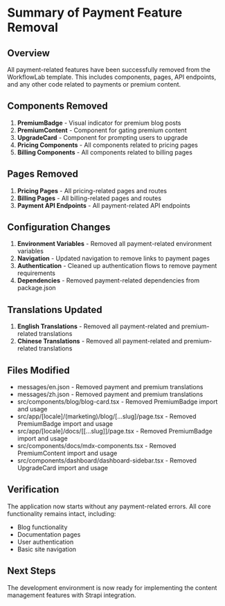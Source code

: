 # Summary of Payment Feature Removal

## Overview
All payment-related features have been successfully removed from the WorkflowLab template. This includes components, pages, API endpoints, and any other code related to payments or premium content.

## Components Removed
1. **PremiumBadge** - Visual indicator for premium blog posts
2. **PremiumContent** - Component for gating premium content
3. **UpgradeCard** - Component for prompting users to upgrade
4. **Pricing Components** - All components related to pricing pages
5. **Billing Components** - All components related to billing pages

## Pages Removed
1. **Pricing Pages** - All pricing-related pages and routes
2. **Billing Pages** - All billing-related pages and routes
3. **Payment API Endpoints** - All payment-related API endpoints

## Configuration Changes
1. **Environment Variables** - Removed all payment-related environment variables
2. **Navigation** - Updated navigation to remove links to payment pages
3. **Authentication** - Cleaned up authentication flows to remove payment requirements
4. **Dependencies** - Removed payment-related dependencies from package.json

## Translations Updated
1. **English Translations** - Removed all payment-related and premium-related translations
2. **Chinese Translations** - Removed all payment-related and premium-related translations

## Files Modified
- messages/en.json - Removed payment and premium translations
- messages/zh.json - Removed payment and premium translations
- src/components/blog/blog-card.tsx - Removed PremiumBadge import and usage
- src/app/[locale]/(marketing)/blog/[...slug]/page.tsx - Removed PremiumBadge import and usage
- src/app/[locale]/docs/[[...slug]]/page.tsx - Removed PremiumBadge import and usage
- src/components/docs/mdx-components.tsx - Removed PremiumContent import and usage
- src/components/dashboard/dashboard-sidebar.tsx - Removed UpgradeCard import and usage

## Verification
The application now starts without any payment-related errors. All core functionality remains intact, including:
- Blog functionality
- Documentation pages
- User authentication
- Basic site navigation

## Next Steps
The development environment is now ready for implementing the content management features with Strapi integration.